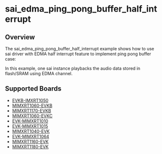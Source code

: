 # sai_edma_ping_pong_buffer_half_interrupt

## Overview
The sai_edma_ping_pong_buffer_half_interrupt example shows how to use sai driver with EDMA half interrupt feature to implement ping pong buffer case:

In this example, one sai instance playbacks the audio data stored in flash/SRAM using EDMA channel.

## Supported Boards
- [EVKB-IMXRT1050](../../../_boards/evkbimxrt1050/driver_examples/sai/edma_ping_pong_buffer_half_interrupt/example_board_readme.md)
- [MIMXRT1060-EVKB](../../../_boards/evkbmimxrt1060/driver_examples/sai/edma_ping_pong_buffer_half_interrupt/example_board_readme.md)
- [MIMXRT1170-EVKB](../../../_boards/evkbmimxrt1170/driver_examples/sai/edma_ping_pong_buffer_half_interrupt/example_board_readme.md)
- [MIMXRT1060-EVKC](../../../_boards/evkcmimxrt1060/driver_examples/sai/edma_ping_pong_buffer_half_interrupt/example_board_readme.md)
- [EVK-MIMXRT1010](../../../_boards/evkmimxrt1010/driver_examples/sai/edma_ping_pong_buffer_half_interrupt/example_board_readme.md)
- [EVK-MIMXRT1015](../../../_boards/evkmimxrt1015/driver_examples/sai/edma_ping_pong_buffer_half_interrupt/example_board_readme.md)
- [MIMXRT1040-EVK](../../../_boards/evkmimxrt1040/driver_examples/sai/edma_ping_pong_buffer_half_interrupt/example_board_readme.md)
- [EVK-MIMXRT1064](../../../_boards/evkmimxrt1064/driver_examples/sai/edma_ping_pong_buffer_half_interrupt/example_board_readme.md)
- [MIMXRT1160-EVK](../../../_boards/evkmimxrt1160/driver_examples/sai/edma_ping_pong_buffer_half_interrupt/example_board_readme.md)
- [MIMXRT1180-EVK](../../../_boards/evkmimxrt1180/driver_examples/sai/edma_ping_pong_buffer_half_interrupt/example_board_readme.md)
